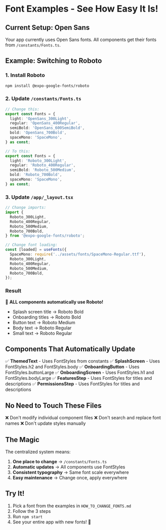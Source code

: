 # Font Examples - See How Easy It Is!

## Current Setup: Open Sans
Your app currently uses Open Sans fonts. All components get their fonts from `/constants/Fonts.ts`.

## Example: Switching to Roboto

### 1. Install Roboto
```bash
npm install @expo-google-fonts/roboto
```

### 2. Update `/constants/Fonts.ts`
```typescript
// Change this:
export const Fonts = {
  light: 'OpenSans_300Light',
  regular: 'OpenSans_400Regular',
  semiBold: 'OpenSans_600SemiBold',
  bold: 'OpenSans_700Bold',
  spaceMono: 'SpaceMono',
} as const;

// To this:
export const Fonts = {
  light: 'Roboto_300Light',
  regular: 'Roboto_400Regular',
  semiBold: 'Roboto_500Medium',
  bold: 'Roboto_700Bold',
  spaceMono: 'SpaceMono',
} as const;
```

### 3. Update `/app/_layout.tsx`
```typescript
// Change imports:
import {
  Roboto_300Light,
  Roboto_400Regular,
  Roboto_500Medium,
  Roboto_700Bold,
} from '@expo-google-fonts/roboto';

// Change font loading:
const [loaded] = useFonts({
  SpaceMono: require('../assets/fonts/SpaceMono-Regular.ttf'),
  Roboto_300Light,
  Roboto_400Regular,
  Roboto_500Medium,
  Roboto_700Bold,
});
```

### Result
🎉 **ALL components automatically use Roboto!**
- Splash screen title → Roboto Bold
- Onboarding titles → Roboto Bold  
- Button text → Roboto Medium
- Body text → Roboto Regular
- Small text → Roboto Regular

## Components That Automatically Update

✅ **ThemedText** - Uses FontStyles from constants
✅ **SplashScreen** - Uses FontStyles.h2 and FontStyles.body
✅ **OnboardingButton** - Uses FontStyles.buttonLarge
✅ **OnboardingScreen** - Uses FontStyles.h1 and FontStyles.bodyLarge
✅ **FeaturesStep** - Uses FontStyles for titles and descriptions
✅ **PermissionsStep** - Uses FontStyles for titles and descriptions

## No Need to Touch These Files
❌ Don't modify individual component files
❌ Don't search and replace font names
❌ Don't update styles manually

## The Magic
The centralized system means:
1. **One place to change** → `/constants/Fonts.ts`
2. **Automatic updates** → All components use FontStyles
3. **Consistent typography** → Same font scale everywhere
4. **Easy maintenance** → Change once, apply everywhere

## Try It!
1. Pick a font from the examples in `HOW_TO_CHANGE_FONTS.md`
2. Follow the 3 steps
3. Run `npm start`
4. See your entire app with new fonts! 🚀